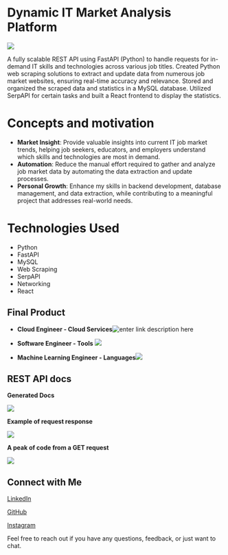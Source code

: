 
# **Dynamic IT Market Analysis Platform**
   ![](https://i.imgur.com/uLikSKp.png)



   

A fully scalable REST API using FastAPI (Python) to handle requests for in-demand IT skills and technologies across various job titles. Created Python web scraping solutions to extract and update data from numerous job market websites, ensuring real-time accuracy and relevance. Stored and organized the scraped data and statistics in a MySQL database. Utilized SerpAPI for certain tasks and built a React frontend to display the statistics.


# Concepts and motivation


-   **Market Insight**: Provide valuable insights into current IT job market trends, helping job seekers, educators, and employers understand which skills and technologies are most in demand.
- **Automation**: Reduce the manual effort required to gather and analyze job market data by automating the data extraction and update processes.
- **Personal Growth**: Enhance my skills in backend development, database management, and data extraction, while contributing to a meaningful project that addresses real-world needs.

# Technologies Used

 - Python
 - FastAPI
 - MySQL
 - Web Scraping
 - SerpAPI
 - Networking
 - React

## Final Product

 - **Cloud Engineer - Cloud Services**![enter link description here](https://imgur.com/zGhoovo.png)

 - **Software Engineer - Tools**
![](https://imgur.com/u05AqR1.png)
 - **Machine Learning Engineer - Languages**![](https://imgur.com/12JMqXe.png)


## REST API docs

**Generated Docs**

![](https://imgur.com/A0sV6m9.png)

**Example of request response**

![](https://imgur.com/FTeTxAs.png)

**A peak of code from a GET request**

![](https://imgur.com/i1Kin0U.png)



## Connect with Me

[LinkedIn](https://www.linkedin.com/in/stefan-teodor-iancu-152a6a284/)

[GitHub](https://www.linkedin.com/in/stefan-teodor-iancu-152a6a284/](https://github.com/iancustefan26))

[Instagram](https://www.instagram.com/iancustefan26/)

Feel free to reach out if you have any questions, feedback, or just want to chat.
